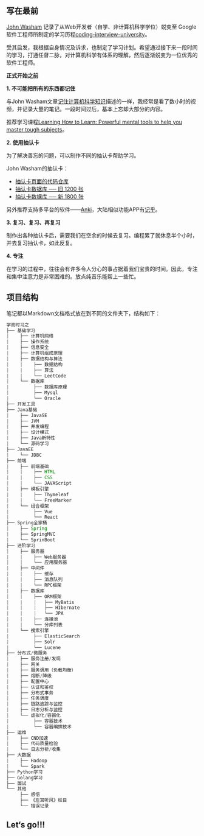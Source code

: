 ## 写在最前 

[John Washam](https://startupnextdoor.com/author/john/) 记录了从Web开发者（自学、非计算机科学学位）蜕变至 Google软件工程师所制定的学习历程[coding-interview-university](https://github.com/jwasham/coding-interview-university)。

受其启发，我根据自身情况及诉求，也制定了学习计划。希望通过接下来一段时间的学习，打通任督二脉，对计算机科学有体系的理解，然后逐渐蜕变为一位优秀的软件工程师。

**正式开始之前**

**1. 不可能把所有的东西都记住**

与John Washam文章[记住计算机科学知识](https://startupnextdoor.com/retaining-computer-science-knowledge/)描述的一样，我经常是看了数小时的视频，并记录大量的笔记。一段时间过后，基本上忘却大部分的内容。

推荐学习课程[Learning How to Learn: Powerful mental tools to help you master tough subjects](https://www.coursera.org/learn/learning-how-to-learn)。

**2. 使用抽认卡**

为了解决善忘的问题，可以制作不同的抽认卡帮助学习。

John Washam的抽认卡：

- [抽认卡页面的代码仓库](https://github.com/jwasham/computer-science-flash-cards)
- [抽认卡数据库 ── 旧 1200 张](https://github.com/jwasham/computer-science-flash-cards/blob/master/cards-jwasham.db)
- [抽认卡数据库 ── 新 1800 张](https://github.com/jwasham/computer-science-flash-cards/blob/master/cards-jwasham-extreme.db)

另外推荐支持多平台的软件——[Anki](http://ankisrs.net/)，大陆相似功能APP有[记乎](http://www.geefoo.cn/)。

**3. 复习、复习、再复习**

制作出各种抽认卡后，需要我们在空余的时候去复习。编程累了就休息半个小时，并去复习抽认卡，如此反复。

**4. 专注**

在学习的过程中，往往会有许多令人分心的事占据着我们宝贵的时间。因此，专注和集中注意力是非常困难的。放点纯音乐能帮上一些忙。

## 项目结构

笔记都以Markdown文档格式放在到不同的文件夹下，结构如下：

```java
学而时习之
├── 基础学习
|    ├── 计算机网络
|    ├── 操作系统
|    ├── 信息安全
|    ├── 计算机组成原理
|    ├── 数据结构与算法
|    |	  ├── 数据结构
|    |	  ├── 算法
|    |	  └── LeetCode
|    └── 数据库
|     	  ├── 数据库原理
|     	  ├── Mysql
|     	  └── Oracle
├── 开发工具
├── Java基础
|    ├── JavaSE
|    ├── JVM
|    ├── 并发编程
|    ├── 设计模式
|    ├── Java新特性
|    └── 源码学习
├── JavaEE
|	 └── JDBC
├── 前端
|    ├── 前端基础
|    |    ├── HTML
|    |    ├── CSS
|    |    └── JAVAScript
|    ├── 模板引擎
|    |    ├── Thymeleaf
|    |    └── FreeMarker
|    └── 组合框架
|    	  ├── Vue
|    	  └── React
├── Spring全家桶
|    ├── Spring
| 	 ├── SpringMVC
| 	 └── SprinBoot
├── 进阶学习
|    ├── 服务器
|    |	  ├── Web服务器
|    |	  └── 应用服务器
|    ├── 中间件
|    |	  ├── 缓存
|    |	  ├── 消息队列
|    |	  └── RPC框架
|    ├── 数据库
|    |	  ├── ORM框架
|    |    |	  ├── MyBatis
|    |    |	  ├── HIbernate
|    |    |	  └── JPA
|    |	  ├── 连接池
|    |	  └── 分库列表
|    └── 搜索引擎
|     	  ├── ElasticSearch
|     	  ├── Solr
|     	  └── Lucene
├── 分布式/微服务
|    ├── 服务注册/发现
|    ├── 网关
|    ├── 服务调用（负载均衡）
|    ├── 熔断/降级
|    ├── 配置中心
|    ├── 认证和鉴权
|    ├── 分布式事务
|    ├── 任务调度
|    ├── 链路追踪与监控    
|    ├── 日志分析与监控
|    └── 虚拟化/容器化
|    	  ├── 容器技术
|    	  └── 容器编排技术
├── 运维
|    ├── CND加速
|    ├── 代码质量检验
|    └── 日志分析/收集
├── 大数据
|    ├── Hadoop
|    └── Spark
├── Python学习
├── Golang学习
├── 面试
└── 其他
     ├── 感悟  
     ├── 《左耳听风》栏目
     └── 错误记录
```

## Let‘s go!!!





